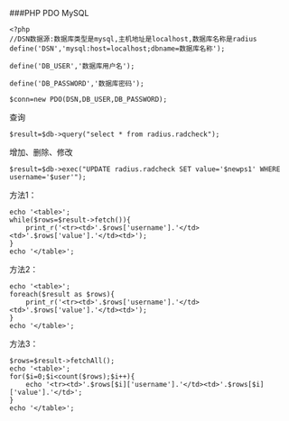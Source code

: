 ###PHP PDO MySQL

    <?php
    //DSN数据源:数据库类型是mysql,主机地址是localhost,数据库名称是radius
    define('DSN','mysql:host=localhost;dbname=数据库名称');
    
    define('DB_USER','数据库用户名');
    
    define('DB_PASSWORD','数据库密码');
    
    $conn=new PDO(DSN,DB_USER,DB_PASSWORD);

查询

    $result=$db->query("select * from radius.radcheck");

增加、删除、修改

    $result=$db->exec("UPDATE radius.radcheck SET value='$newps1' WHERE username='$user'");

方法1：

	echo '<table>';
	while($rows=$result->fetch()){
	    print_r('<tr><td>'.$rows['username'].'</td><td>'.$rows['value'].'</td><td>');
	}
	echo '</table>'; 

方法2：

	echo '<table>';
	foreach($result as $rows){
		print_r('<tr><td>'.$rows['username'].'</td><td>'.$rows['value'].'</td><td>');
	}
	echo '</table>';

方法3：

	$rows=$result->fetchAll();
	echo '<table>';
	for($i=0;$i<count($rows);$i++){
		echo '<tr><td>'.$rows[$i]['username'].'</td><td>'.$rows[$i]['value'].'</td>';
	}
	echo '</table>';
